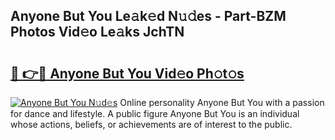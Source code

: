 ## Anyone But You Le𝚊k𝚎d N𝚞𝚍es - Part-BZM Photos Vid𝚎o Le𝚊ks JchTN

# <h2><a href="http://fbeldxi.evod.top/?m=Anyone+But+You">🔗 👉🔴 Anyone But You Vid𝚎o Ph𝚘t𝚘s</a></h2>

[![Anyone But You N𝚞d𝚎s](https://i.imgur.com/8V9OHl7.gif)](http://fbeldxi.evod.top/?m=Anyone+But+You)
Online personality Anyone But You with a passion for dance and lifestyle. A public figure Anyone But You is an individual whose actions, beliefs, or achievements are of interest to the public. 
